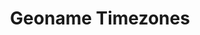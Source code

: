 ---
title: Geoname Timezones
dataset_id: geonames_timezone
contributors:
- github: datumorphism
  name: Datumorphism
data:
- fields:
  - description: Alpha 2 country code
    name: country_code
  - description: IANA timezone id, www.iana.org
    name: timezone_id
  - description: GMT offset in January 1st
    name: gmt_offset
  - description: Day light saving offset in July 1st
    name: dst_offset
  - description: Raw offset, independant of DST
    name: raw_offset
  format: csv
  path: geonames_timezone.csv
  size: 14K
  updated_at: '2020-02-12'
- fields:
  - description: Alpha 2 country code
    name: country_code
  - description: IANA timezone id, www.iana.org
    name: timezone_id
  - description: GMT offset in January 1st
    name: gmt_offset
  - description: Day light saving offset in July 1st
    name: dst_offset
  - description: Raw offset, independant of DST
    name: raw_offset
  format: json
  path: geonames_timezone.json
  size: 58K
  updated_at: '2020-02-12'
description: IANA Timezone IDs in different countries from Geonames
name: Geoname Timezones
references:
- link: https://download.geonames.org/export/dump/
  name: Geonames Download Server
repository: datumorphism/geonames-timezones
tags:
- Geo

---